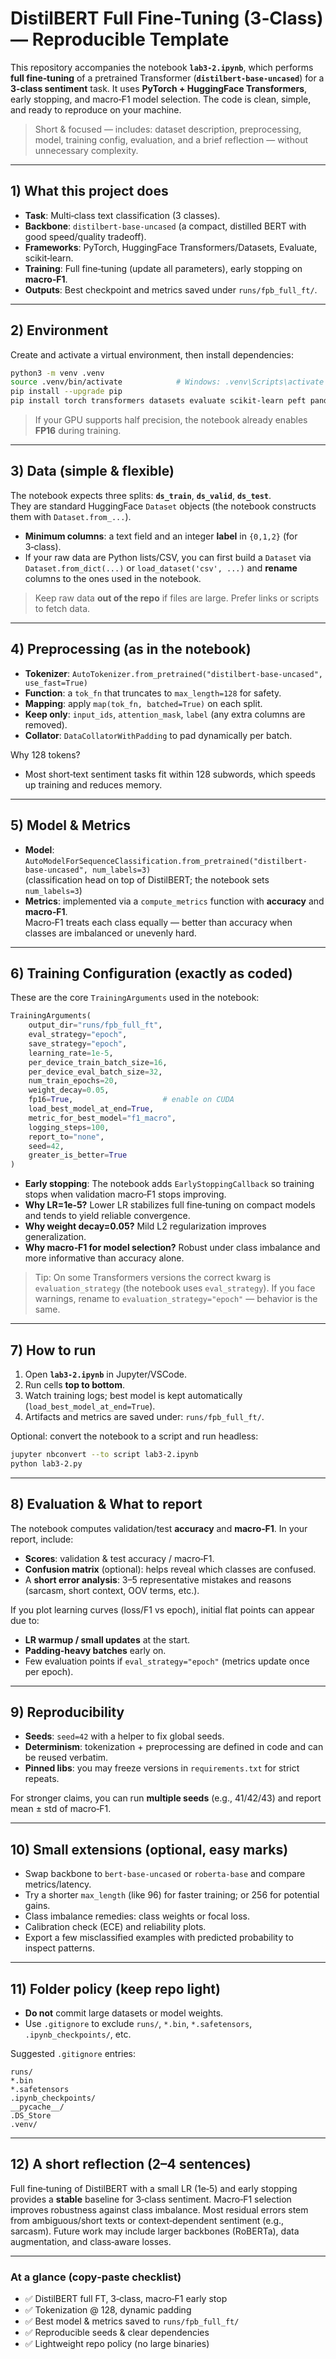 # DistilBERT Full Fine-Tuning (3‑Class) — Reproducible Template

This repository accompanies the notebook **`lab3-2.ipynb`**, which performs **full fine‑tuning** of a pretrained Transformer (**`distilbert-base-uncased`**) for a **3‑class sentiment** task. It uses **PyTorch + HuggingFace Transformers**, early stopping, and macro‑F1 model selection. The code is clean, simple, and ready to reproduce on your machine.

> Short & focused — includes: dataset description, preprocessing, model, training config, evaluation, and a brief reflection — without unnecessary complexity.

---

## 1) What this project does

- **Task**: Multi‑class text classification (3 classes).
- **Backbone**: `distilbert-base-uncased` (a compact, distilled BERT with good speed/quality tradeoff).
- **Frameworks**: PyTorch, HuggingFace Transformers/Datasets, Evaluate, scikit‑learn.
- **Training**: Full fine‑tuning (update all parameters), early stopping on **macro‑F1**.
- **Outputs**: Best checkpoint and metrics saved under `runs/fpb_full_ft/`.

---

## 2) Environment

Create and activate a virtual environment, then install dependencies:

```bash
python3 -m venv .venv
source .venv/bin/activate            # Windows: .venv\Scripts\activate
pip install --upgrade pip
pip install torch transformers datasets evaluate scikit-learn peft pandas matplotlib
```

> If your GPU supports half precision, the notebook already enables **FP16** during training.

---

## 3) Data (simple & flexible)

The notebook expects three splits: **`ds_train`**, **`ds_valid`**, **`ds_test`**.  
They are standard HuggingFace `Dataset` objects (the notebook constructs them with `Dataset.from_...`).

- **Minimum columns**: a text field and an integer **label** in `{0,1,2}` (for 3‑class).  
- If your raw data are Python lists/CSV, you can first build a `Dataset` via `Dataset.from_dict(...)` or `load_dataset('csv', ...)` and **rename** columns to the ones used in the notebook.

> Keep raw data **out of the repo** if files are large. Prefer links or scripts to fetch data.

---

## 4) Preprocessing (as in the notebook)

- **Tokenizer**: `AutoTokenizer.from_pretrained("distilbert-base-uncased", use_fast=True)`  
- **Function**: a `tok_fn` that truncates to `max_length=128` for safety.
- **Mapping**: apply `map(tok_fn, batched=True)` on each split.
- **Keep only**: `input_ids`, `attention_mask`, `label` (any extra columns are removed).
- **Collator**: `DataCollatorWithPadding` to pad dynamically per batch.

Why 128 tokens?
- Most short‑text sentiment tasks fit within 128 subwords, which speeds up training and reduces memory.

---

## 5) Model & Metrics

- **Model**: `AutoModelForSequenceClassification.from_pretrained("distilbert-base-uncased", num_labels=3)`  
  (classification head on top of DistilBERT; the notebook sets `num_labels=3`)
- **Metrics**: implemented via a `compute_metrics` function with **accuracy** and **macro‑F1**.  
  Macro‑F1 treats each class equally — better than accuracy when classes are imbalanced or unevenly hard.

---

## 6) Training Configuration (exactly as coded)

These are the core `TrainingArguments` used in the notebook:

```python
TrainingArguments(
    output_dir="runs/fpb_full_ft",
    eval_strategy="epoch",
    save_strategy="epoch",
    learning_rate=1e-5,
    per_device_train_batch_size=16,
    per_device_eval_batch_size=32,
    num_train_epochs=20,
    weight_decay=0.05,
    fp16=True,                    # enable on CUDA
    load_best_model_at_end=True,
    metric_for_best_model="f1_macro",
    logging_steps=100,
    report_to="none",
    seed=42,
    greater_is_better=True
)
```

- **Early stopping**: The notebook adds `EarlyStoppingCallback` so training stops when validation macro‑F1 stops improving.  
- **Why LR=1e‑5?** Lower LR stabilizes full fine‑tuning on compact models and tends to yield reliable convergence.
- **Why weight decay=0.05?** Mild L2 regularization improves generalization.
- **Why macro‑F1 for model selection?** Robust under class imbalance and more informative than accuracy alone.

> Tip: On some Transformers versions the correct kwarg is `evaluation_strategy` (the notebook uses `eval_strategy`). If you face warnings, rename to `evaluation_strategy="epoch"` — behavior is the same.

---

## 7) How to run

1. Open **`lab3-2.ipynb`** in Jupyter/VSCode.  
2. Run cells **top to bottom**.  
3. Watch training logs; best model is kept automatically (`load_best_model_at_end=True`).  
4. Artifacts and metrics are saved under: `runs/fpb_full_ft/`.

Optional: convert the notebook to a script and run headless:
```bash
jupyter nbconvert --to script lab3-2.ipynb
python lab3-2.py
```

---

## 8) Evaluation & What to report

The notebook computes validation/test **accuracy** and **macro‑F1**. In your report, include:

- **Scores**: validation & test accuracy / macro‑F1.
- **Confusion matrix** (optional): helps reveal which classes are confused.
- A **short error analysis**: 3–5 representative mistakes and reasons (sarcasm, short context, OOV terms, etc.).

If you plot learning curves (loss/F1 vs epoch), initial flat points can appear due to:
- **LR warmup / small updates** at the start.
- **Padding-heavy batches** early on.
- Few evaluation points if `eval_strategy="epoch"` (metrics update once per epoch).

---

## 9) Reproducibility

- **Seeds**: `seed=42` with a helper to fix global seeds.
- **Determinism**: tokenization + preprocessing are defined in code and can be reused verbatim.
- **Pinned libs**: you may freeze versions in `requirements.txt` for strict repeats.

For stronger claims, you can run **multiple seeds** (e.g., 41/42/43) and report mean ± std of macro‑F1.

---

## 10) Small extensions (optional, easy marks)

- Swap backbone to `bert-base-uncased` or `roberta-base` and compare metrics/latency.
- Try a shorter `max_length` (like 96) for faster training; or 256 for potential gains.
- Class imbalance remedies: class weights or focal loss.
- Calibration check (ECE) and reliability plots.
- Export a few misclassified examples with predicted probability to inspect patterns.

---

## 11) Folder policy (keep repo light)

- **Do not** commit large datasets or model weights.  
- Use `.gitignore` to exclude `runs/`, `*.bin`, `*.safetensors`, `.ipynb_checkpoints/`, etc.

Suggested `.gitignore` entries:
```gitignore
runs/
*.bin
*.safetensors
.ipynb_checkpoints/
__pycache__/
.DS_Store
.venv/
```

---

## 12) A short reflection (2–4 sentences)

Full fine‑tuning of DistilBERT with a small LR (1e‑5) and early stopping provides a **stable** baseline for 3‑class sentiment. Macro‑F1 selection improves robustness against class imbalance. Most residual errors stem from ambiguous/short texts or context‑dependent sentiment (e.g., sarcasm). Future work may include larger backbones (RoBERTa), data augmentation, and class‑aware losses.

---

### At a glance (copy‑paste checklist)

- ✅ DistilBERT full FT, 3‑class, macro‑F1 early stop  
- ✅ Tokenization @ 128, dynamic padding  
- ✅ Best model & metrics saved to `runs/fpb_full_ft/`  
- ✅ Reproducible seeds & clear dependencies  
- ✅ Lightweight repo policy (no large binaries)  
